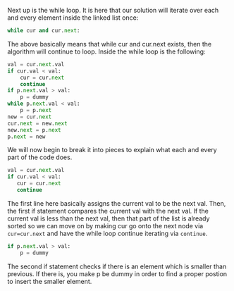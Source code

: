 Next up is the while loop. It is here that our solution will iterate over each and every element inside the linked list once:

```python
while cur and cur.next:
```

The above basically means that while cur and cur.next exists, then the algorithm will continue to loop. Inside the while loop is the following:

```python
val = cur.next.val
if cur.val < val:
    cur = cur.next
    continue
if p.next.val > val:
    p = dummy
while p.next.val < val:
    p = p.next
new = cur.next
cur.next = new.next
new.next = p.next
p.next = new
```

We will now begin to break it into pieces to explain what each and every part of the code does. 

```python
val = cur.next.val
if cur.val < val:
   cur = cur.next
   continue
```

The first line here basically assigns the current val to be the next val. Then, the first if statement compares the current val with the next val. If the current val is less than the next val, then that part of the list is already sorted so we can move on by making cur go onto the next node via `cur=cur.next` and have the while loop continue iterating via `continue`.

```python
if p.next.val > val:
    p = dummy
```

The second if statement checks if there is an element which is smaller than previous. If there is, you make p be dummy in order to find a proper postion to insert the smaller element.

